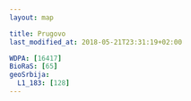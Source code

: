 ```yaml
---
layout: map

title: Prugovo
last_modified_at: 2018-05-21T23:31:19+02:00

WDPA: [16417]
BioRaS: [65]
geoSrbija:
  L1_183: [128]
---
```

